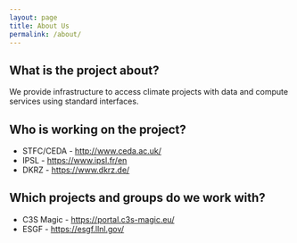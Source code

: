 ```yaml
---
layout: page
title: About Us
permalink: /about/
---
```

## What is the project about?

We provide infrastructure to access climate projects with data and compute services using standard interfaces.

## Who is working on the project?

* STFC/CEDA - http://www.ceda.ac.uk/
* IPSL - https://www.ipsl.fr/en
* DKRZ - https://www.dkrz.de/

## Which projects and groups do we work with?

* C3S Magic - https://portal.c3s-magic.eu/
* ESGF - https://esgf.llnl.gov/
